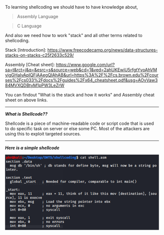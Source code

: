 To learning shellcoding we should have to have knowledge about,
>Assembly Language

>C Language

And also we need how to work "stack" and all other terms related to shellcoding.

Stack [Introduction]: https://www.freecodecamp.org/news/data-structures-stacks-on-stacks-c25f2633c529/

Assembly [Cheat sheet]: https://www.google.com/url?sa=t&rct=j&q=&esrc=s&source=web&cd=1&ved=2ahUKEwiU5rfgtYvoAhVMyjgGHaIvApIQFjAAegQIAhAB&url=https%3A%2F%2Fcs.brown.edu%2Fcourses%2Fcs033%2Fdocs%2Fguides%2Fx64_cheatsheet.pdf&usg=AOvVaw384MVXQDBtyM1pPW3LeZrW

You can findout "What is the stack and how it works" and Assembly cheat sheet on above links.

**********************************************************************************************************************************
***What is Shellcode??***

Shellcode is a piece of machine-readable code or script code that is used to do specific task on server or else some PC. Most of the attackers are using this to exploit targeted sources. 

**********************************************************************************************************************************

***Here is a simple shellcode***

![](Images/1.png)




